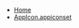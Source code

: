 <!-- docs/_sidebar.md -->
- [Home](/)
- [AppIcon.appiconset](devassistDocs/Tutorials/TheHorizontalProgressBarTutorial/TheHorizontalProgressBarView/Assets.xcassets/AppIcon.appiconset/)
